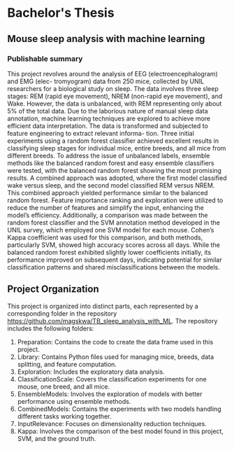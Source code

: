 # Bachelor's Thesis
## Mouse sleep analysis with machine learning

### Publishable summary
This project revolves around the analysis of EEG (electroencephalogram) and EMG (elec-
tromyogram) data from 250 mice, collected by UNIL researchers for a biological study on
sleep. The data involves three sleep stages: REM (rapid eye movement), NREM (non-rapid
eye movement), and Wake. However, the data is unbalanced, with REM representing only
about 5% of the total data. Due to the laborious nature of manual sleep data annotation,
machine learning techniques are explored to achieve more efficient data interpretation.
The data is transformed and subjected to feature engineering to extract relevant informa-
tion. Three initial experiments using a random forest classifier achieved excellent results in
classifying sleep stages for individual mice, entire breeds, and all mice from different breeds.
To address the issue of unbalanced labels, ensemble methods like the balanced random forest
and easy ensemble classifiers were tested, with the balanced random forest showing the most
promising results. A combined approach was adopted, where the first model classified wake
versus sleep, and the second model classified REM versus NREM. This combined approach
yielded performance similar to the balanced random forest. Feature importance ranking and
exploration were utilized to reduce the number of features and simplify the input, enhancing
the model’s efficiency.
Additionally, a comparison was made between the random forest classifier and the SVM
annotation method developed in the UNIL survey, which employed one SVM model for
each mouse. Cohen’s Kappa coefficient was used for this comparison, and both methods,
particularly SVM, showed high accuracy scores across all days. While the balanced random
forest exhibited slightly lower coefficients initially, its performance improved on subsequent
days, indicating potential for similar classification patterns and shared misclassifications
between the models.

## Project Organization
This project is organized into distinct parts, each represented by a corresponding folder in the repository https://github.com/magskwa/TB_sleep_analysis_with_ML. The repository includes the following folders:

1. Preparation: Contains the code to create the data frame used in this project.
2. Library: Contains Python files used for managing mice, breeds, data splitting, and feature computation.
3. Exploration: Includes the exploratory data analysis.
4. ClassificationScale: Covers the classification experiments for one mouse, one breed, and all mice.
5. EnsembleModels: Involves the exploration of models with better performance using ensemble methods.
6. CombinedModels: Contains the experiments with two models handling different tasks working together.
7. InputRelevance: Focuses on dimensionality reduction techniques.
8. Kappa: Involves the comparison of the best model found in this project, SVM, and the ground truth.




